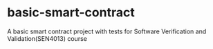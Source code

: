 # basic-smart-contract
A basic smart contract project with tests for Software Verification and Validation(SEN4013) course
